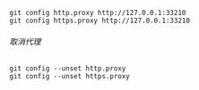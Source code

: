 ```shell
git config http.proxy http://127.0.0.1:33210
git config https.proxy http://127.0.0.1:33210
```
###### 取消代理
```shell
git config --unset http.proxy
git config --unset https.proxy
```